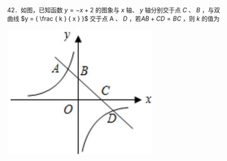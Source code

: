42．如图，已知函数 $y = - x + 2$ 的图象与 $x$ 轴、 $y$ 轴分别交于点 $C$ 、 $B$ ，与双曲线 $y = { \frac { k } { x } }$ 交于点 A 、 $D$ ，若$A B + C D = B C$ ，则 $k$ 的值为

![](<../../qs_image_DB/专题1-4_一文搞定反比例函数7个模型，13类题型（解析版）_/f376f784f1606e737c7df00d12208bcedd4bb9ec67ff87ab777281bab2760a4e.jpg>)
